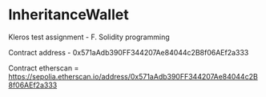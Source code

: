 # InheritanceWallet
Kleros test assignment - F. Solidity programming

Contract address - 0x571aAdb390FF344207Ae84044c2B8f06AEf2a333

Contract etherscan = https://sepolia.etherscan.io/address/0x571aAdb390FF344207Ae84044c2B8f06AEf2a333 
